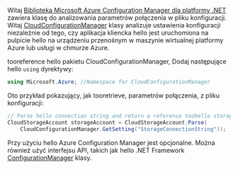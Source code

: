 Witaj [Biblioteka Microsoft Azure Configuration Manager dla platformy .NET](https://www.nuget.org/packages/Microsoft.WindowsAzure.ConfigurationManager/) zawiera klasę do analizowania parametrów połączenia w pliku konfiguracji. Witaj [CloudConfigurationManager](https://msdn.microsoft.com/library/azure/mt634650.aspx) klasy analizuje ustawienia konfiguracji niezależnie od tego, czy aplikacja kliencka hello jest uruchomiona na pulpicie hello na urządzeniu przenośnym w maszynie wirtualnej platformy Azure lub usługi w chmurze Azure.

tooreference hello pakietu CloudConfigurationManager, Dodaj następujące hello `using` dyrektywy:

```csharp
using Microsoft.Azure; //Namespace for CloudConfigurationManager
```

Oto przykład pokazujący, jak tooretrieve, parametrów połączenia, z pliku konfiguracji:

```csharp
// Parse hello connection string and return a reference toohello storage account.
CloudStorageAccount storageAccount = CloudStorageAccount.Parse(
    CloudConfigurationManager.GetSetting("StorageConnectionString"));
```

Przy użyciu hello Azure Configuration Manager jest opcjonalne. Można również użyć interfejsu API, takich jak hello .NET Framework [ConfigurationManager](https://msdn.microsoft.com/library/system.configuration.configurationmanager.aspx) klasy.

